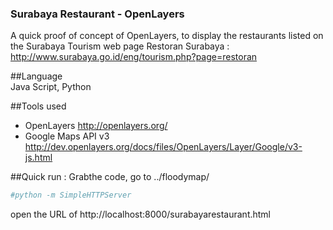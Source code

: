 ### Surabaya Restaurant - OpenLayers

A quick proof of concept of OpenLayers,
to display the restaurants listed on the Surabaya Tourism web page
Restoran Surabaya : 
http://www.surabaya.go.id/eng/tourism.php?page=restoran

##Language  
Java Script, Python

##Tools used 

* OpenLayers
http://openlayers.org/
* Google Maps API v3
http://dev.openlayers.org/docs/files/OpenLayers/Layer/Google/v3-js.html


##Quick run :
Grabthe code, go to ../floodymap/
```sh
#python -m SimpleHTTPServer
```

open the URL of http://localhost:8000/surabayarestaurant.html


